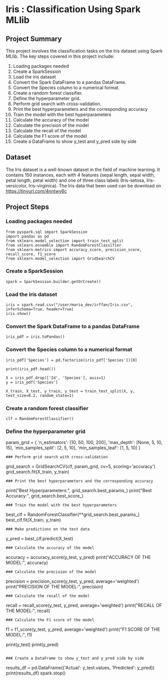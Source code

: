 # Iris : Classification Using Spark MLlib

## Project Summary

This project involves the classification tasks on the Iris dataset using Spark MLlib. The key steps covered in this project include:

1.  Loading packages needed
2.  Create a SparkSession
3.  Load the iris dataset
4.  Convert the Spark DataFrame to a pandas DataFrame.
5.  Convert the Species column to a numerical format.
6.  Create a random forest classifier.
7.  Define the hyperparameter grid.
8.  Perform grid search with cross-validation.
9.  Print the best hyperparameters and the corresponding accuracy
10.  Train the model with the best hyperparameters
11.  Calculate the accuracy of the model
12.  Calculate the precision of the model
13.  Calculate the recall of the model
14.  Calculate the F1 score of the model
15.  Create a DataFrame to show y_test and y_pred side by side

## Dataset
The Iris dataset is a well-known dataset in the field of machine learning. It contains 150 instances, each with 4 features (sepal length, sepal width, petal length, petal width) and one of three class labels (Iris-setosa, Iris-versicolor, Iris-virginica). The Iris data that been used can be download on https://tinyurl.com/4nntwy6c

## Project Steps
### Loading packages needed
```
from pyspark.sql import SparkSession
import pandas as pd
from sklearn.model_selection import train_test_split
from sklearn.ensemble import RandomForestClassifier
from sklearn.metrics import accuracy_score, precision_score, recall_score, f1_score
from sklearn.model_selection import GridSearchCV
```
### Create a SparkSession
```
spark = SparkSession.builder.getOrCreate()
```
### Load the iris dataset
```
iris = spark.read.csv("/user/maria_dev/irffan/Iris.csv", inferSchema=True, header=True)
iris.show()
```
### Convert the Spark DataFrame to a pandas DataFrame
```
iris_pdf = iris.toPandas()
```
### Convert the Species column to a numerical format
```
iris_pdf['Species'] = pd.factorize(iris_pdf['Species'])[0]

print(iris_pdf.head())

X = iris_pdf.drop(['Id', 'Species'], axis=1)
y = iris_pdf['Species']

X_train, X_test, y_train, y_test = train_test_split(X, y, test_size=0.2, random_state=1)
```
### Create a random forest classifier
```
clf = RandomForestClassifier()
```
### Define the hyperparameter grid
param_grid = {
    'n_estimators': [10, 50, 100, 200],
    'max_depth': [None, 5, 10, 15],
    'min_samples_split': [2, 5, 10],
    'min_samples_leaf': [1, 5, 10]
}
```
### Perform grid search with cross-validation
```
grid_search = GridSearchCV(clf, param_grid, cv=5, scoring='accuracy')
grid_search.fit(X_train, y_train)
```
### Print the best hyperparameters and the corresponding accuracy
```
print("Best Hyperparameters:", grid_search.best_params_)
print("Best Accuracy:", grid_search.best_score_)
```
### Train the model with the best hyperparameters
```
best_clf = RandomForestClassifier(**grid_search.best_params_)
best_clf.fit(X_train, y_train)
```
### Make predictions on the test data
```
y_pred = best_clf.predict(X_test)
```
### Calculate the accuracy of the model
```
accuracy = accuracy_score(y_test, y_pred)
print("ACCURACY OF THE MODEL:", accuracy)
```
### Calculate the precision of the model
```
precision = precision_score(y_test, y_pred, average='weighted')
print("PRECISION OF THE MODEL:", precision)
```
### Calculate the recall of the model
```
recall = recall_score(y_test, y_pred, average='weighted')
print("RECALL OF THE MODEL:", recall)
```
### Calculate the F1 score of the model
```
f1 = f1_score(y_test, y_pred, average='weighted')
print("F1 SCORE OF THE MODEL:", f1)

print(y_test)
print(y_pred)
```

### Create a DataFrame to show y_test and y_pred side by side
```
results_df = pd.DataFrame({'Actual': y_test.values, 'Predicted': y_pred})
print(results_df)
spark.stop()
```
```

